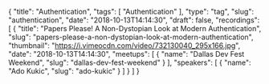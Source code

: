 {
  "title": "Authentication",
  "tags": [
    "Authentication"
  ],
  "type": "tag",
  "slug": "authentication",
  "date": "2018-10-13T14:14:30",
  "draft": false,
  "recordings": [
    {
      "title": "Papers Please! A Non-Dystopian Look at Modern Authentication",
      "slug": "papers-please-a-non-dystopian-look-at-modern-authentication",
      "thumbnail": "https://i.vimeocdn.com/video/732130040_295x166.jpg",
      "date": "2018-10-13T14:14:30",
      "meetups": [
        {
          "name": "Dallas Dev Fest Weekend",
          "slug": "dallas-dev-fest-weekend"
        }
      ],
      "speakers": [
        {
          "name": "Ado Kukic",
          "slug": "ado-kukic"
        }
      ]
    }
  ]
}